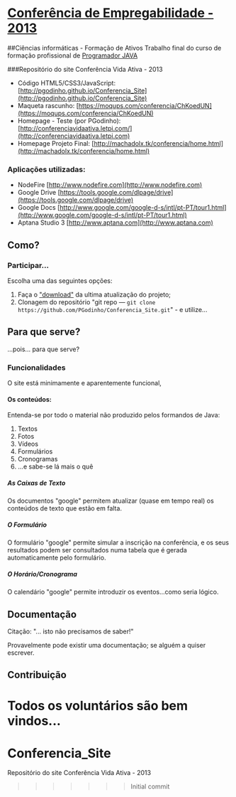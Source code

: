 # [Conferência de Empregabilidade - 2013](http://conferenciavidaativa.letpi.com/)

##Ciências informáticas - Formação de Ativos
Trabalho final do curso de formação profissional de [Programador JAVA](http://www.citeforma.pt/docs/cursosDetalhePrint.asp?idCurso=6116)


###Repositório do site Conferência Vida Ativa - 2013

* Código HTML5/CSS3/JavaScript: [http://pgodinho.github.io/Conferencia_Site](http://pgodinho.github.io/Conferencia_Site)
* Maqueta rascunho: [https://moqups.com/conferencia/ChKoedUN](https://moqups.com/conferencia/ChKoedUN)
* Homepage - Teste (por PGodinho): [http://conferenciavidaativa.letpi.com/](http://conferenciavidaativa.letpi.com)
* Homepage Projeto Final: [http://machadolx.tk/conferencia/home.html](http://machadolx.tk/conferencia/home.html)

### Aplicações utilizadas:

* NodeFire [http://www.nodefire.com](http://www.nodefire.com)
* Google Drive [https://tools.google.com/dlpage/drive](https://tools.google.com/dlpage/drive)
* Google Docs [http://www.google.com/google-d-s/intl/pt-PT/tour1.html](http://www.google.com/google-d-s/intl/pt-PT/tour1.html)
* Aptana Studio 3 [http://www.aptana.com](http://www.aptana.com)


## Como?
### Participar...

Escolha uma das seguintes opções:

1. Faça o ["download"](http://pgodinho.github.io/Conferencia_Site) da ultima atualização do projeto;
2. Clonagem do repositório "git repo — `git clone
   https://github.com/PGodinho/Conferencia_Site.git`" - e utilize...

## Para que serve?

...pois... para que serve?

### Funcionalidades

O site está minimamente e aparentemente funcional,

#### Os conteúdos:

Entenda-se por todo o material não produzido pelos formandos de Java:

1. Textos
2. Fotos 
3. Vídeos 
4. Formulários 
5. Cronogramas
6. ...e sabe-se lá mais o quê

##### As Caixas de Texto

Os documentos "google" permitem atualizar (quase em tempo real) os conteúdos de texto que estão em falta.
 
##### O Formulário

O formulário "google" permite simular a inscrição na conferência, e os seus resultados podem ser consultados numa tabela
que é gerada automaticamente pelo formulário.

##### O Horário/Cronograma

O calendário "google" permite introduzir os eventos...como seria lógico.


## Documentação

Citação: "... isto não precisamos de saber!"

Provavelmente pode existir uma documentação; se alguém  a quiser escrever.


## Contribuição

Todos os voluntários são bem vindos...
=======
Conferencia_Site
================

Repositório do site Conferência Vida Ativa - 2013
>>>>>>> Initial commit
